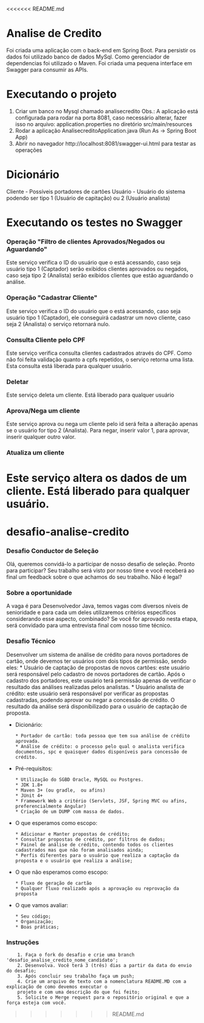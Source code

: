 <<<<<<< README.md
# Analise de Credito

Foi criada uma aplicação com o back-end em Spring Boot.
Para persistir os dados foi utilizado banco de dados MySql.
Como gerenciador de dependencias foi utilizado o Maven.
Foi criada uma pequena interface em Swagger para consumir as APIs.

# Executando o projeto
1. Criar um banco no Mysql chamado analisecredito
Obs.: A aplicação está configurada para rodar na porta 8081, caso necessário alterar, fazer isso no arquivo: application.properties no diretório src/main/resources
2. Rodar a aplicação AnalisecreditoApplication.java (Run As -> Spring Boot App)
3. Abrir no navegador http://localhost:8081/swagger-ui.html para testar as operações

# Dicionário

Cliente - Possíveis portadores de cartões
Usuário - Usuário do sistema podendo ser tipo 1 (Usuário de capitação) ou 2 (Usuário analista)

# Executando os testes no Swagger

### Operação "Filtro de clientes Aprovados/Negados ou Aguardando"

Este serviço verifica o ID do usuário que o está acessando, caso seja usuário tipo 1 (Captador)
serão exibidos clientes aprovados ou negados, caso seja tipo 2 (Analista) serão exibidos clientes 
que estão aguardando o análise.

### Operação "Cadastrar Cliente"
Este serviço verifica o ID do usuário que o está acessando, caso seja usuário tipo 1 (Captador),
ele conseguirá cadastrar um novo cliente, caso seja 2 (Analista) o serviço retornará nulo.


### Consulta Cliente pelo CPF
Este serviço verifica consulta clientes cadastrados através do CPF.
Como não foi feita validação quanto a cpfs repetidos, o serviço retorna uma lista.
Esta consulta está liberada para qualquer usuário.

### Deletar
Este serviço deleta um cliente.
Está liberado para qualquer usuário

### Aprova/Nega um cliente
Este serviço aprova ou nega um cliente pelo id
será feita a alteração apenas se o usuário for tipo 2 (Analista).
Para negar, inserir valor 1, para aprovar, inserir qualquer outro valor.

### Atualiza um cliente
Este serviço altera os dados de um cliente.
Está liberado para qualquer usuário.
=======
# desafio-analise-credito

### Desafio Conductor de Seleção 
Olá, queremos convidá-lo a participar de nosso desafio de seleção.  Pronto para participar? Seu trabalho será visto por nosso time e você receberá ao final um feedback sobre o que achamos do seu trabalho. Não é legal?

### Sobre a oportunidade 
A vaga é para Desenvolvedor Java, temos vagas com diversos níveis de senioridade e para cada um deles utilizaremos critérios específicos considerando esse aspecto, combinado? 
Se você for aprovado nesta etapa, será convidado para uma entrevista final com nosso time técnico.

### Desafio Técnico
  Desenvolver um sistema de análise de crédito para novos portadores de cartão, onde devemos ter usuários com dois tipos de permissão, sendo eles:
    * Usuário de captação de propostas de novos cartões: este usuário será responsável pelo cadastro de novos portadores de cartão.  Após o cadastro dos portadores, este usuário terá permissão apenas de verificar o resultado das análises realizadas pelos analistas.
    * Usuário analista de crédito: este usuário será responsável por verificar as propostas cadastradas, podendo aprovar ou negar a concessão de crédito. O resultado da análise será disponibilizado para o usuário de captação de proposta.
    
  - Dicionário:
    ```
    * Portador de cartão: toda pessoa que tem sua análise de crédito aprovada.
    * Análise de crédito: o processo pelo qual o analista verifica documentos, spc e quaisquer dados disponíveis para concessão de crédito.
    ```
    
  - Pré-requisitos:
    ```
    * Utilização do SGBD Oracle, MySQL ou Postgres.
    * JDK 1.8+
    * Maven 3+ (ou gradle,  ou afins)
    * JUnit 4+
    * Framework Web a critério (Servlets, JSF, Spring MVC ou afins, preferencialmente Angular)
    * Criação de um DUMP com massa de dados.
    ```

  - O que esperamos como escopo:
    ```
    * Adicionar e Manter propostas de crédito;
    * Consultar propostas de crédito, por filtros de dados;
    * Painel de análise de crédito, contendo todos os clientes cadastrados mas que não foram analisados ainda;
    * Perfis diferentes para o usuário que realiza a captação da proposta e o usuário que realiza a análise;
    ```
  - O que não esperamos como escopo:
    ```
    * Fluxo de geração de cartão
    * Qualquer fluxo realizado após a aprovação ou reprovação da proposta
    ```
  
  - O que vamos avaliar:
    ```
    * Seu código; 
    * Organização;
    * Boas práticas;
    ```

### Instruções
        1. Faça o fork do desafio e crie uma branch 'desafio_analise_credito_nome_candidato';
        2. Desenvolva. Você terá 3 (três) dias a partir da data do envio do desafio; 
        3. Após concluir seu trabalho faça um push; 
        4. Crie um arquivo de texto com a nomenclatura README.MD com a explicação de como devemos executar o 
        projeto e com uma descrição do que foi feito; 
        5. Solicite o Merge request para o repositório original e que a força esteja com você.

>>>>>>> README.md
